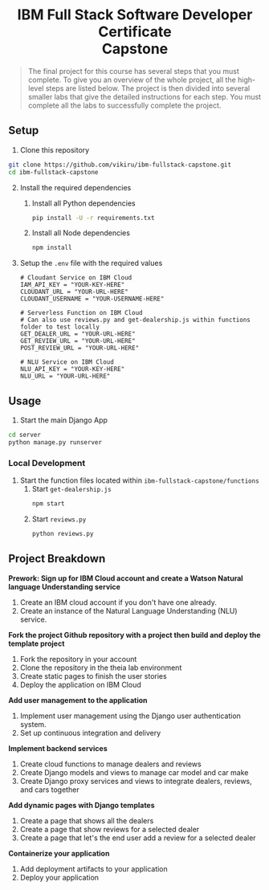 <h1 align="center">IBM Full Stack Software Developer Certificate <br> Capstone </h1>

> The final project for this course has several steps that you must complete.
> To give you an overview of the whole project, all the high-level steps are listed below.
> The project is then divided into several smaller labs that give the detailed instructions for each step.
> You must complete all the labs to successfully complete the project.

## Setup

1. Clone this repository

```bash
git clone https://github.com/vikiru/ibm-fullstack-capstone.git
cd ibm-fullstack-capstone
```

2. Install the required dependencies
   1. Install all Python dependencies
      ```bash
      pip install -U -r requirements.txt
      ```
   2. Install all Node dependencies
      ```bash
      npm install
      ```
3. Setup the `.env` file with the required values

   ```text
   # Cloudant Service on IBM Cloud
   IAM_API_KEY = "YOUR-KEY-HERE"
   CLOUDANT_URL = "YOUR-URL-HERE"
   CLOUDANT_USERNAME = "YOUR-USERNAME-HERE"

   # Serverless Function on IBM Cloud
   # Can also use reviews.py and get-dealership.js within functions folder to test locally
   GET_DEALER_URL = "YOUR-URL-HERE"
   GET_REVIEW_URL = "YOUR-URL-HERE"
   POST_REVIEW_URL = "YOUR-URL-HERE"

   # NLU Service on IBM Cloud
   NLU_API_KEY = "YOUR-KEY-HERE"
   NLU_URL = "YOUR-URL-HERE"
   ```

## Usage

1. Start the main Django App

```bash
cd server
python manage.py runserver
```

### Local Development

1. Start the function files located within `ibm-fullstack-capstone/functions`
   1. Start `get-dealership.js`
      ```bash
      npm start
      ```
   2. Start `reviews.py`
      ```bash
      python reviews.py
      ```

## Project Breakdown

**Prework: Sign up for IBM Cloud account and create a Watson Natural language Understanding service**

1. Create an IBM cloud account if you don't have one already.
2. Create an instance of the Natural Language Understanding (NLU) service.

**Fork the project Github repository with a project then build and deploy the template project**

1. Fork the repository in your account
2. Clone the repository in the theia lab environment
3. Create static pages to finish the user stories
4. Deploy the application on IBM Cloud

**Add user management to the application**

1. Implement user management using the Django user authentication system.
2. Set up continuous integration and delivery

**Implement backend services**

1. Create cloud functions to manage dealers and reviews
2. Create Django models and views to manage car model and car make
3. Create Django proxy services and views to integrate dealers, reviews, and cars together

**Add dynamic pages with Django templates**

1. Create a page that shows all the dealers
2. Create a page that show reviews for a selected dealer
3. Create a page that let's the end user add a review for a selected dealer

**Containerize your application**

1. Add deployment artifacts to your application
2. Deploy your application
